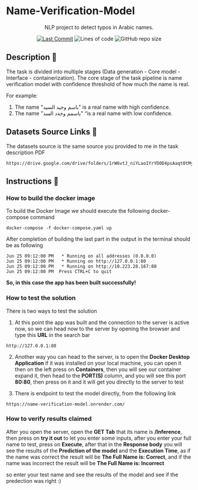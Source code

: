 # Name-Verification-Model

<p align="center">NLP project to detect typos in Arabic names.</p>

<div align="center">
  
[![Last Commit](https://img.shields.io/github/last-commit/mahmodKhaled/Name-Verification-Model)](https://github.com/mahmodKhaled/Name-Verification-Model/commits/main)
![Lines of code](https://img.shields.io/tokei/lines/github/mahmodKhaled/Name-Verification-Model)
![GitHub repo size](https://img.shields.io/github/repo-size/mahmodKhaled/Name-Verification-Model)

</div>

## Description 📜
The task is divided into multiple stages (Data generation - Core model - Interface - containerization).
The core stage of the task pipeline is name verification model with confidence threshold of how much the
name is real.

For example:
1. The name "باسم وحيد السيد" is a real name with high confidence.
2. The name "باسمم وحةد السد" “is a real name with low confidence.

## Datasets Source Links 📁
The datasets source is the same source you provided to me in the task description PDF

```
https://drive.google.com/drive/folders/1rW6vtJ_niYLao1YrYD0D4psAaqt0tMyh
```

## Instructions 📝

### How to build the docker image
To build the Docker Image we should execute the following docker-compose command
```
docker-compose -f docker-compose.yaml up
```
After completion of building the last part in the output in the terminal should be as following 
```
Jun 25 09:12:00 PM   * Running on all addresses (0.0.0.0)
Jun 25 09:12:00 PM   * Running on http://127.0.0.1:80
Jun 25 09:12:00 PM   * Running on http://10.223.28.167:80
Jun 25 09:12:00 PM  Press CTRL+C to quit
```
**So, in this case the app has been built successfully!**

### How to test the solution

There is two ways to test the solution 
1. At this point the app was built and the connection to the  server is active now, so we can head now to the server by opening the browser and type this **URL** in the search bar
```
http://127.0.0.1:80
```
2. Another way you can head to the server, is to open the **Docker Desktop Application** if it was installed on your local machine, you can open it then on the left press on **Containers**, then you will see our container expand it, then head to the **PORT(S)** column, and you will see this port **80:80**, then press on it and it will get you directly to the server to test

3. There is endpoint to test the model directly, from the following link
```
https://name-verification-model.onrender.com/
```

### How to verify results claimed
After you open the server, open the **GET Tab** that its name is **/Inference**, then press on **try it out** to let you enter some inputs, after you enter your full name to test, press on **Execute**, after that in the **Response body** you will see the results of the **Prediction of the model** and the **Execution Time**, as if the name was correct the result will be **The Full Name is: Correct**, and if the name was incorrect the result will be **The Full Name is: Incorrect**

so enter your test name and see the results of the model and see if the predection was right :)


